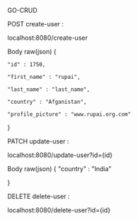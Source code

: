 GO-CRUD

POST create-user :

localhost:8080/create-user

Body raw(json)
{

    "id" : 1750,
    
    "first_name" : "rupai",
    
    "last_name" : "last_name",
    
    "country" : "Afganistan",
    
    "profile_picture" : "www.rupai.org.com"
    
}


PATCH update-user :

localhost:8080/update-user?id={id}

Body raw(json)
{
    "country" : "India"
    
}


DELETE delete-user :

localhost:8080/delete-user?id={id}

